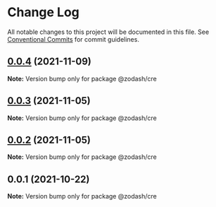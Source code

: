 # Change Log

All notable changes to this project will be documented in this file.
See [Conventional Commits](https://conventionalcommits.org) for commit guidelines.

## [0.0.4](https://github.com/zcorky/zodash/compare/@zodash/cre@0.0.3...@zodash/cre@0.0.4) (2021-11-09)

**Note:** Version bump only for package @zodash/cre





## [0.0.3](https://github.com/zcorky/zodash/compare/@zodash/cre@0.0.2...@zodash/cre@0.0.3) (2021-11-05)

**Note:** Version bump only for package @zodash/cre





## [0.0.2](https://github.com/zcorky/zodash/compare/@zodash/cre@0.0.1...@zodash/cre@0.0.2) (2021-11-05)

**Note:** Version bump only for package @zodash/cre





## 0.0.1 (2021-10-22)

**Note:** Version bump only for package @zodash/cre
